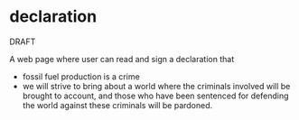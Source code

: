 # declaration

DRAFT

A web page where user can read and sign a declaration that

* fossil fuel production is a crime
* we will strive to bring about a world where the criminals involved will be brought to account, and those who have been sentenced for defending the world against these criminals will be pardoned.

